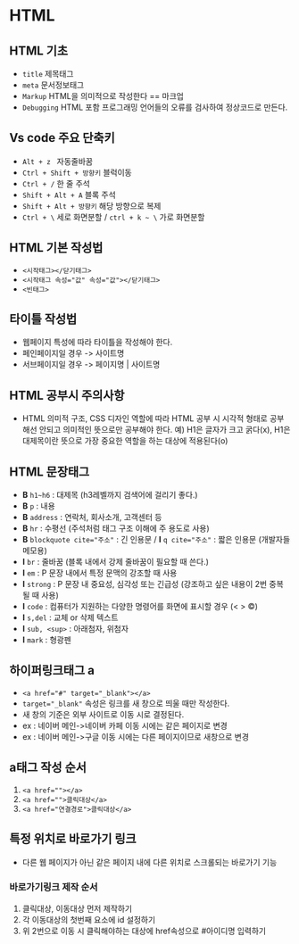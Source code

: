 # HTML 
## HTML 기초
* `title` 제목태그
* `meta` 문서정보태그
* `Markup` HTML을 의미적으로 작성한다 == 마크업
* `Debugging` HTML 포함 프로그래밍 언어들의 오류를 검사하여 정상코드로 만든다.
## Vs code 주요 단축키
* `Alt + z ` 자동줄바꿈
* `Ctrl + Shift + 방향키` 블럭이동
* `Ctrl + /` 한 줄 주석
* `Shift + Alt + A` 블록 주석
* `Shift + Alt + 방향키` 해당 방향으로 복제
* `Ctrl + \` 세로 화면분할 / `ctrl + k ~ \` 가로 화면분할
## HTML 기본 작성법
* `<시작태그></닫기태그>`
* `<시작태그 속성="값" 속성="값"></닫기태그>`
* `<빈태그>`
## 타이틀 작성법
* 웹페이지 특성에 따라 타이틀을 작성해야 한다.
* 페인페이지일 경우 -> 사이트명
* 서브페이지일 경우 -> 페이지명 | 사이트명
## HTML 공부시 주의사항
* HTML 의미적 구조, CSS 디자인 역할에 따라 HTML 공부 시 시각적 형태로 공부해선 안되고 의미적인 뜻으로만 공부해야 한다.
예) H1은 글자가 크고 굵다(x), H1은 대제목이란 뜻으로 가장 중요한 역할을 하는 대상에 적용된다(o)
## HTML 문장태그
* **B** `h1~h6` : 대제목 (h3레벨까지 검색어에 걸리기 좋다.)
* **B** `p` : 내용
* **B** `address` : 연락처, 회사소개, 고객센터 등
* **B** `hr` : 수평선 (주석처럼 태그 구조 이해에 주 용도로 사용)
* **B** `blockquote cite="주소"` : 긴 인용문 / **I** `q cite="주소"` : 짧은 인용문 (개발자들 메모용)
* **I** `br` : 줄바꿈 (블록 내에서 강제 줄바꿈이 필요할 때 쓴다.)
* **I** `em` : P 문장 내에서 특정 문맥의 강조할 때 사용 
* **I** `strong` : P 문장 내 중요성, 심각성 또는 긴급성 (강조하고 싶은 내용이 2번 중복될 때 사용)
* **I** `code` : 컴퓨터가 지원하는 다양한 명령어를 화면에 표시할 경우 (&lt; &gt; &copy;)
* **I** `s,del` : 교체 or 삭제 텍스트
* **I** `sub, <sup>` : 아래첨자, 위첨자
* **I** `mark` : 형광펜
## 하이퍼링크태그 a
* `<a href="#" target="_blank"></a>`
* `target="_blank"` 속성은 링크를 새 창으로 띄울 때만 작성한다.
* 새 창의 기준은 외부 사이트로 이동 시로 결정된다.
* ex : 네이버 메인->네이버 카페 이동 시에는 같은 페이지로 변경
* ex : 네이버 메인->구글 이동 시에는 다른 페이지이므로 새창으로 변경
## a태그 작성 순서
1. `<a href=""></a>`
2. `<a href="">클릭대상</a>`
3. `<a href="연결경로">클릭대상</a>`
## 특정 위치로 바로가기 링크
* 다른 웹 페이지가 아닌 같은 페이지 내에 다른 위치로 스크롤되는 바로가기 기능
### 바로가기링크 제작 순서
1. 클릭대상, 이동대상 먼저 제작하기
2. 각 이동대상의 첫번째 요소에 id 설정하기
3. 위 2번으로 이동 시 클릭해야하는 대상에 href속성으로 #아이디명 입력하기